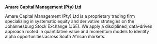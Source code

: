 **Amare Capital Management (Pty) Ltd**

Amare Capital Management (Pty) Ltd is a proprietary trading firm specializing in systematic equity and derivative strategies on the Johannesburg Stock Exchange (JSE). We apply a disciplined, data-driven approach rooted in quantitative value and momentum models to identify alpha opportunities across South African markets.
